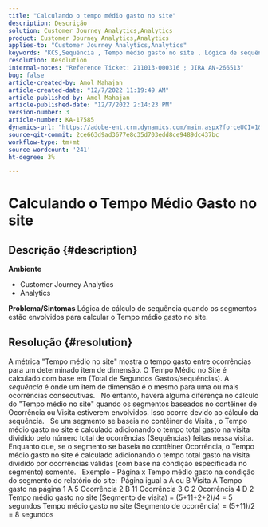 ```yaml
---
title: "Calculando o tempo médio gasto no site"
description: Descrição
solution: Customer Journey Analytics,Analytics
product: Customer Journey Analytics,Analytics
applies-to: "Customer Journey Analytics,Analytics"
keywords: "KCS,Sequência , Tempo médio gasto no site , Lógica de sequência"
resolution: Resolution
internal-notes: "Reference Ticket: 211013-000316 ; JIRA AN-266513"
bug: false
article-created-by: Amol Mahajan
article-created-date: "12/7/2022 11:19:49 AM"
article-published-by: Amol Mahajan
article-published-date: "12/7/2022 2:14:23 PM"
version-number: 3
article-number: KA-17585
dynamics-url: "https://adobe-ent.crm.dynamics.com/main.aspx?forceUCI=1&pagetype=entityrecord&etn=knowledgearticle&id=756b300e-2176-ed11-81aa-6045bd006a22"
source-git-commit: 2ce663d9ad3677e8c35d703edd8ce9489dc437bc
workflow-type: tm+mt
source-wordcount: '241'
ht-degree: 3%

---
```


# Calculando o Tempo Médio Gasto no site

## Descrição {#description}

<b>Ambiente</b>
- Customer Journey Analytics
- Analytics



<b>Problema/Sintomas</b>
Lógica de cálculo de sequência quando os segmentos estão envolvidos para calcular o Tempo médio gasto no site.


## Resolução {#resolution}


A métrica &quot;Tempo médio no site&quot; mostra o tempo gasto entre ocorrências para um determinado item de dimensão. O Tempo Médio no Site é calculado com base em (Total de Segundos Gastos/sequências). A *sequência* é onde um item de dimensão é o mesmo para uma ou mais ocorrências consecutivas.
 
No entanto, haverá alguma diferença no cálculo do &quot;Tempo médio no site&quot; quando os segmentos baseados no contêiner de Ocorrência ou Visita estiverem envolvidos. Isso ocorre devido ao cálculo da sequência.
 
Se um segmento se baseia no contêiner de Visita , o Tempo médio gasto no site é calculado adicionando o tempo total gasto na visita dividido pelo número total de ocorrências (Sequências) feitas nessa visita.
Enquanto que, se o segmento se baseia no contêiner Ocorrência, o Tempo médio gasto no site é calculado adicionando o tempo total gasto na visita dividido por ocorrências válidas (com base na condição especificada no segmento) somente.
 
Exemplo - Página x Tempo médio gasto na condição do segmento do relatório do site:  Página igual a A ou B Visita A Tempo gasto na página 1 A 5 Ocorrência 2 B 11 Ocorrência 3 C 2 Ocorrência 4 D 2 Tempo médio gasto no site (Segmento de visita) = (5+11+2+2)/4 = 5 segundos Tempo médio gasto no site (Segmento de ocorrência) = (5+11)/2 = 8 segundos
